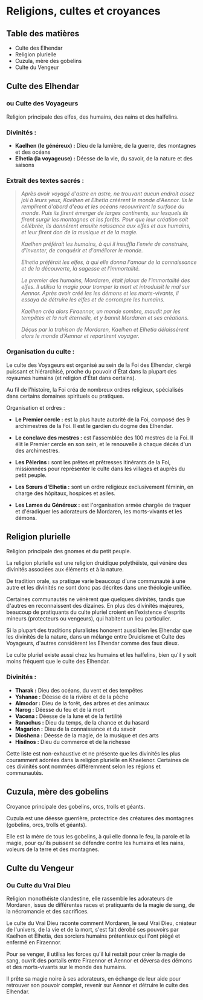# Religions, cultes et croyances

## Table des matières

- Culte des Elhendar
- Religion plurielle
- Cuzula, mère des gobelins
- Culte du Vengeur

## Culte des Elhendar
### ou Culte des Voyageurs

Religion principale des elfes, des humains, des nains et des halfelins.

### Divinités :

- **Kaelhen (le généreux) :** Dieu de la lumière, de la guerre, des montagnes et des océans
- **Elhetia (la voyageuse) :** Déesse de la vie, du savoir, de la nature et des saisons

### Extrait des textes sacrés :

>*Après avoir voyagé d'astre en astre, ne trouvant aucun endroit assez joli à leurs yeux, Kaelhen et Elhetia créèrent le monde d'Aennor. Ils le remplirent d'abord d'eau et les océans recouvrirent la surface du monde. Puis ils firent émerger de larges continents, sur lesquels ils firent surgir les montagnes et les forêts. Pour que leur création soit célébrée, ils donnèrent ensuite naissance aux elfes et aux humains, et leur firent don de la musique et de la magie.*
>
>*Kaelhen préférait les humains, à qui il insuffla l'envie de construire, d'inventer, de conquérir et d'améliorer le monde.*
>
>*Elhetia préférait les elfes, à qui elle donna l'amour de la connaissance et de la découverte, la sagesse et l'immortalité.*
>
>*Le premier des humains, Mordaren, était jaloux de l'immortalité des elfes. Il utilisa la magie pour tromper la mort et introduisit le mal sur Aennor. Après avoir créé les les démons et les morts-vivants, il essaya de détruire les elfes et de corrompre les humains.*
>
>*Kaelhen créa alors Firaennor, un monde sombre, maudit par les tempêtes et la nuit éternelle, et y bannit Mordaren et ses créations.*
>
>*Déçus par la trahison de Mordaren, Kaelhen et Elhetia délaissèrent alors le monde d'Aennor et repartirent voyager.*

### Organisation du culte :

Le culte des Voyageurs est organisé au sein de la Foi des Elhendar, clergé puissant et hiérarchisé, proche du pouvoir d'État dans la plupart des royaumes humains (et religion d'État dans certains).

Au fil de l'histoire, la Foi créa de nombreux ordres religieux, spécialisés dans certains domaines spirituels ou pratiques.

Organisation et ordres :

- **Le Premier cercle :** est la plus haute autorité de la Foi, composé des 9 archimestres de la Foi. Il est le gardien du dogme des Elhendar.

- **Le conclave des mestres :** est l'assemblée des 100 mestres de la Foi. Il élit le Premier cercle en son sein, et le renouvelle à chaque décès d'un des archimestres.

- **Les Pèlerins :** sont les prêtes et prêtresses itinérants de la Foi, missionnées pour représenter le culte dans les villages et auprès du petit peuple. 

- **Les Sœurs d'Elhetia :** sont un ordre religieux exclusivement féminin, en charge des hôpitaux, hospices et asiles.

- **Les Lames du Généreux :** est l'organisation armée chargée de traquer et d'éradiquer les adorateurs de Mordaren, les morts-vivants et les démons.



## Religion plurielle

Religion principale des gnomes et du petit peuple.

La religion plurielle est une religion druidique polythéiste, qui vénère des divinités associées aux éléments et à la nature.

De tradition orale, sa pratique varie beaucoup d'une communauté à une autre et les divinités ne sont donc pas décrites dans une théologie unifiée.

Certaines communautés ne vénèrent que quelques divinités, tandis que d'autres en reconnaissent des dizaines. En plus des divinités majeures, beaucoup de pratiquants du culte pluriel croient en l'existence d'esprits mineurs (protecteurs ou vengeurs), qui habitent un lieu particulier.

Si la plupart des traditions pluralistes honorent aussi bien les Elhendar que les divinités de la nature, dans un mélange entre Druidisme et Culte des Voyageurs, d'autres considèrent les Elhendar comme des faux dieux.

Le culte pluriel existe aussi chez les humains et les halfelins, bien qu'il y soit moins fréquent que le culte des Elhendar.

### Divinités :

- **Tharak :** Dieu des océans, du vent et des tempêtes
- **Yshanae :** Déesse de la rivière et de la pêche
- **Almodor :** Dieu de la forêt, des arbres et des animaux
- **Narog :** Déesse du feu et de la mort
- **Vacena :** Déesse de la lune et de la fertilité
- **Ranachus :** Dieu du temps, de la chance et du hasard
- **Magarion :** Dieu de la connaissance et du savoir
- **Dioshena :** Déesse de la magie, de la musique et des arts
- **Hisilnos :** Dieu du commerce et de la richesse

Cette liste est non-exhaustive et ne présente que les divinités les plus couramment adorées dans la religion plurielle en Khaelenor. Certaines de ces divinités sont nommées différemment selon les régions et communautés.


## Cuzula, mère des gobelins

Croyance principale des gobelins, orcs, trolls et géants.

Cuzula est une déesse guerrière, protectrice des créatures des montagnes (gobelins, orcs, trolls et géants).

Elle est la mère de tous les gobelins, à qui elle donna le feu, la parole et la magie, pour qu'ils puissent se défendre contre les humains et les nains, voleurs de la terre et des montagnes.


## Culte du Vengeur
### Ou Culte du Vrai Dieu

Religion monothéiste clandestine, elle rassemble les adorateurs de Mordaren, issus de différentes races et pratiquants de la magie de sang, de la nécromancie et des sacrifices.

Le culte du Vrai Dieu raconte comment Mordaren, le seul Vrai Dieu, créateur de l'univers, de la vie et de la mort, s'est fait dérobé ses pouvoirs par Kaelhen et Elhetia, des sorciers humains prétentieux qui l'ont piégé et enfermé en Firaennor.

Pour se venger, il utilisa les forces qu'il lui restait pour créer la magie de sang, ouvrit des portails entre Firaennor et Aennor et déversa des démons et des morts-vivants sur le monde des humains.

Il prête sa magie noire à ses adorateurs, en échange de leur aide pour retrouver son pouvoir complet, revenir sur Aennor et détruire le culte des Elhendar.